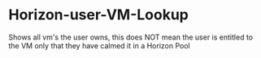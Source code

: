 # Horizon-user-VM-Lookup
Shows all vm's the user owns, this does NOT mean the user is entitled to the VM only that they have calmed it in a Horizon Pool
